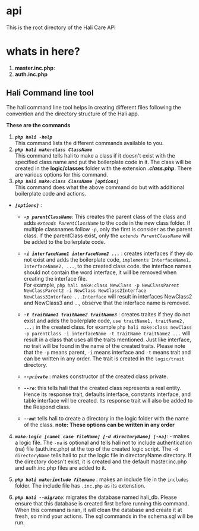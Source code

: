 # api
This is the root directory of the Hali Care API

# whats in here?
1. **master.inc.php**: 
2. **auth.inc.php**

## Hali Command line tool
 The hali command line tool helps in creating different files following the convention and the directory structure of the Hali app.

 **These are the commands**  
 1. ***`php hali -help`***  
  This command lists the different commands available to you. 
 2. ***`php hali make:class ClassName`***  
This command tells hali to make a class if it doesn't exist with the specified class name and put the boilerplate code in it. The class will be created in the **logic/classes** folder with the extension ***.class.php***. There are various options for this command.
3. ***`php hali make:class ClassName [options]`***  
This command does what the above command do but with additional boilerplate code and actions.  

-  ***`[options]`*** : 
    -   ***`-p parentClassName`***: This creates the parent class of the class and adds *`extends ParentClassName`* to the code in the new class folder. If multiple classnames follow `-p`, only the first is consider as the parent class. If the parentClass exist, only the *`extends ParentClassName`* will be added to the boilerplate code.
    - ***`-i interfaceName1 interfaceName2 ...`*** : creates interfaces if they do not exist and adds the boilerplate code, `implements InterfaceName1, InterfaceName2, ...`, to the created class code. the interface names should not contain the word interface, it will be removed when creating the interface file.   
    For example, `php hali make:class NewClass -p NewClassParent NewClassParent2 -i NewClass NewClass2Interface NewClass3Interface ...Interface` will result in interfaces NewClass2 and NewClass3 and ..., observe that the interface name is removed.

    - ***`-t traitName1 traitName2 traitName3`*** : creates traites if they do not exist and adds the boilerplate code, `use traitName1, traitName2, ...;` in the created class. for example `php hali make:class newClass -p parentClass -i interfaceName -t traitName traitName2 ...` will result in a class that uses all the traits mentioned. Just like interface, no trait will be found in the name of the created traits. Please note that the `-p` means parent, `-i` means interface and `-t` means trait and can be written in any order. The trait is created in the `logic/trait` directory.  

    - ***`--private`*** : makes constructor of the created class private. 

    - ***`--re`***: this tells hali that the created class represents a real entity. Hence its response trait, defaults interface, constants interface, and table interface will be created. Its response trait will also be added to the Respond class.

    - ***`--md`***: tells hali to create a directory in the logic folder with the name of the class.
    **note: These options can be written in any order**

4.  ***`make:logic [camel case fileName] [-d directoryName] [-na]`***: - makes a logic file. 
        The `-na` is optional and tells hali not to include authentication (na) file (auth.inc.php) at the top of the created logic script.
        The `-d directoryName` tells hali to put the logic file in directoryName directory. If the directory doesn't exist, it is created and the default master.inc.php and auth.inc.php files are added to it.

5. ***`php hali make:include filename`*** : makes an include file in the `includes` folder. The include file has `.inc.php` as its extenstion.

6. ***`php hali --migrate`***: migrates the database named hali_db. Please ensure that this database is created first before running this command. When this command is ran, it will clean the database and create it at fresh, so mind your actions. The sql commands in the schema.sql will be run.